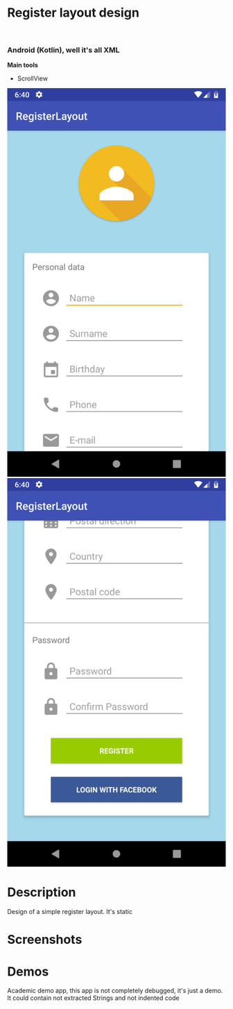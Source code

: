 
<h1>Register layout design</h1><br>
<h3>Android (Kotlin), well it's all XML</h3>
<b>Main tools</b>
<ul>
<li>ScrollView</li>
</ul>

<p float = "left" display = 'inline-flex'>
<img padding = '5px' src='device-2019-02-05-124030.png'/>
<img  padding = '5px' src='device-2019-02-05-124056.png'/>
</p>

<h1>Description</h1>
<p>Design of a simple register layout. It's static</p>

<h1>Screenshots</h1>




<h1>Demos</h1>
<p>Academic demo app, this app is not completely debugged, it's just a demo. It could contain not extracted Strings and not indented code</p>


